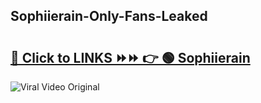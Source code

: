 
 ## Sophiierain-Only-Fans-Leaked

# <h2><a href="https://clipsfans.com/Sophiierain&ref=git">🔗 Click to LINKS ⏩⏩ 👉 🟢 Sophiierain </a></h2>

<a href="https://clipsfans.com/Sophiierain&ref=git" rel="nofollow" data-target="animated-image.originalLink"><img src="https://i.ibb.co.com/xMMVF88/686577567.gif" alt="Viral Video Original" style="max-width: 100%; display: inline-block;" data-target="animated-image.originalImage"></a>
